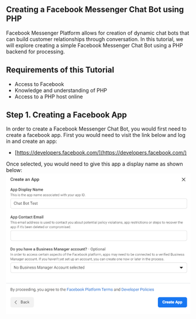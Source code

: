 ## Creating a Facebook Messenger Chat Bot using PHP

Facebook Messenger Platform allows for creation of dynamic chat bots that can build customer relationships through conversation. In this tutorial, we will explore creating 
a simple Facebook Messenger Chat Bot using a PHP backend for processing.

## Requirements of this Tutorial
- Access to Facebook
- Knowledge and understanding of PHP
- Access to a PHP host online

## Step 1. Creating a Facebook App
In order to create a Facebook Messenger Chat Bot, you would first need to create a facebook app. First you would need to visit the link below and log in and create an app:
- [https://developers.facebook.com/](https://developers.facebook.com/)

Once selected, you would need to give this app a display name as shown below:
![](images/facebook_app.png)